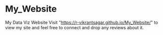 # My_Website
My Data Viz Website
Visit "https://r-vikrantsagar.github.io/My_Website/" to view my site and feel free to connect and drop any reviews about it.

